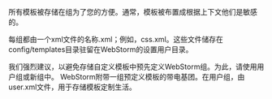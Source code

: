 所有模板被存储在组为了您的方便。通常，模板被布置成根据上下文他们是敏感的。

每组都由一个xml文件的名称<group>.xml；例如，css.xml。这些文件储存在config/templates目录驻留在WebStorm的设置用户目录。

我们强烈建议，以避免存储自定义模板中预先定义WebStorm组。为此，请使用用户组或新组中。
WebStorm附带一组预定义模板的带电基团。在用户组，由user.xml文件，用于存储模板定制生活。
